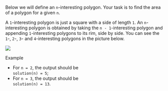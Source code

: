 Below we will define an  `n`-interesting polygon. Your task is to find the area of a polygon for a given  `n`.

A  `1`-interesting polygon is just a square with a side of length  `1`. An  `n`-interesting polygon is obtained by taking the  `n - 1`-interesting polygon and appending  `1`-interesting polygons to its rim, side by side. You can see the  `1`-,  `2`-,  `3`- and  `4`-interesting polygons in the picture below.

![](https://codesignal.s3.amazonaws.com/tasks/shapeArea/img/area.png?_tm=1624642306583)

Example

-   For  `n = 2`, the output should be  
    `solution(n) = 5`;
-   For  `n = 3`, the output should be  
    `solution(n) = 13`.